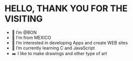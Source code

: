 # HELLO, THANK YOU FOR THE VISITING
- 👋 I’m @BON
- 🌮 I'm from MEXICO 
- 👀 I’m interested in developing Apps and create WEB sites 
- 🌱 I’m currently learning C and JavaScript
- ✒️ I like to make drawings and other type of art

<!---
Proyect-BON/Proyect-BON is a ✨ special ✨ repository because its `README.md` (this file) appears on your GitHub profile.
You can click the Preview link to take a look at your changes.
--->

